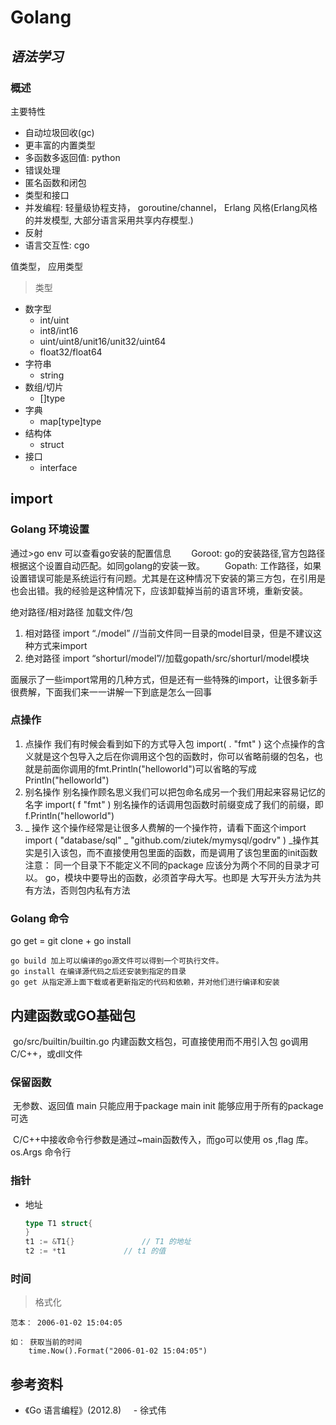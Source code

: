 # **Golang** 



## *语法学习* 

### 概述 

主要特性
- 自动垃圾回收(gc)
- 更丰富的内置类型
- 多函数多返回值: python
- 错误处理
- 匿名函数和闭包
- 类型和接口
- 并发编程: 轻量级协程支持， goroutine/channel， Erlang 风格(Erlang风格的并发模型, 大部分语言采用共享内存模型.)
- 反射
- 语言交互性: cgo



值类型， 应用类型



> 类型

- 数字型
  - int/uint 
  - int8/int16 
  - uint/uint8/unit16/unit32/uint64
  - float32/float64
- 字符串
  - string
- 数组/切片 
  - []type
- 字典
  - map[type]type
- 结构体
  - struct
- 接口
  - interface



## import

### Golang 环境设置



通过>go env 可以查看go安装的配置信息
　　Goroot: go的安装路径,官方包路径根据这个设置自动匹配。如同golang的安装一致。
　　Gopath: 工作路径，如果设置错误可能是系统运行有问题。尤其是在这种情况下安装的第三方包，在引用是也会出错。我的经验是这种情况下，应该卸载掉当前的语言环境，重新安装。



绝对路径/相对路径 加载文件/包

1.   相对路径
  import “./model” //当前文件同一目录的model目录，但是不建议这种方式来import
2.   绝对路径
  import “shorturl/model”//加载gopath/src/shorturl/model模块

面展示了一些import常用的几种方式，但是还有一些特殊的import，让很多新手很费解，下面我们来一一讲解一下到底是怎么一回事



### 点操作

1.    点操作
  我们有时候会看到如下的方式导入包
  import(
    . "fmt"
  )
  这个点操作的含义就是这个包导入之后在你调用这个包的函数时，你可以省略前缀的包名，也就是前面你调用的fmt.Println("helloworld")可以省略的写成Println("helloworld")
2.   别名操作
  别名操作顾名思义我们可以把包命名成另一个我们用起来容易记忆的名字
  import(
    f "fmt"
  )
  别名操作的话调用包函数时前缀变成了我们的前缀，即f.Println("helloworld")
3.   _ 操作
  这个操作经常是让很多人费解的一个操作符，请看下面这个import
  import (
  "database/sql"
    _ "github.com/ziutek/mymysql/godrv"
  )
  _操作其实是引入该包，而不直接使用包里面的函数，而是调用了该包里面的init函数
  注意：
  同一个目录下不能定义不同的package
  应该分为两个不同的目录才可以。
  go，模块中要导出的函数，必须首字母大写。也即是 大写开头方法为共有方法，否则包内私有方法

### Golang 命令

go get = git clone + go install

	go build 加上可以编译的go源文件可以得到一个可执行文件。
	go install 在编译源代码之后还安装到指定的目录
	go get 从指定源上面下载或者更新指定的代码和依赖，并对他们进行编译和安装


## 内建函数或GO基础包

​	go/src/builtin/builtin.go   内建函数文档包，可直接使用而不用引入包
	go调用C/C++，或dll文件



### 保留函数

​	无参数、返回值
	main	只能应用于package main
	init		能够应用于所有的package	可选
	

​	C/C++中接收命令行参数是通过~main函数传入，而go可以使用 os ,flag 库。	os.Args 命令行



### 指针

- 地址

  ```go
  type T1 struct{
  }
  t1 := &T1{}				// T1 的地址
  t2 := *t1				// t1 的值
  ```

  

### 时间

> 格式化

```
范本： 2006-01-02 15:04:05

如： 获取当前的时间
	time.Now().Format("2006-01-02 15:04:05")  
```





## 参考资料

- 《Go 语言编程》(2012.8)     - 徐式伟 